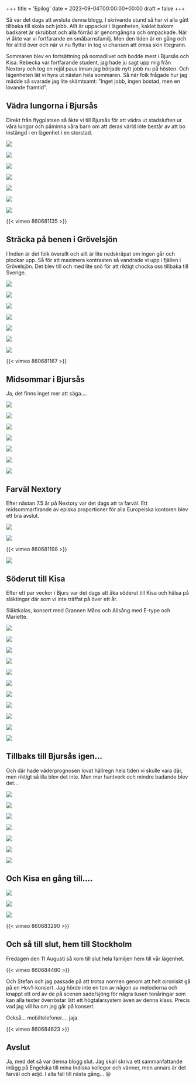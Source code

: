 +++
title = 'Epilog'
date = 2023-09-04T00:00:00+00:00
draft = false
+++



 Så var det dags att avsluta denna blogg. I skrivande stund så har vi alla gått tillbaka till skola och jobb. Allt är uppackat i lägenheten, kaklet bakom badkaret är skrubbat och alla förråd är genomgångna och ompackade. När vi åkte var vi fortfarande en småbarnsfamilj. Men den tiden är en gång och för alltid över och när vi nu flyttar in tog vi chansen att ömsa skin litegrann.
 



 Sommaren blev en fortsättning på nomadlivet och bodde mest i Bjursås och Kisa. Rebecka var fortfarande student, jag hade ju sagt upp mig från Nextory och tog en rejäl paus innan jag började nytt jobb nu på hösten. Och lägenheten lät vi hyra ut nästan hela sommaren. Så när folk frågade hur jag mådde så svarade jag lite skämtsamt: ”Inget jobb, ingen bostad, men en lovande framtid”.
 


## Vädra lungorna i Bjursås



 Direkt från flygplatsen så åkte vi till Bjursås för att vädra ut stadsluften ur våra lungor och påminna våra barn om att deras värld inte består av att bo instängd i en lägenhet i en storstad.
 




![](IMG_4370-1.jpg)


![](IMG_4386.jpeg)


![](IMG_5017.jpeg)


![](742a1272-5ea3-48d9-8c2e-d59638b77bb0.jpg)


![](IMG_4477.jpeg)


![](685a3d74-5508-4896-83d5-1924c4bf0e47.jpg)


![](de577458-513e-4eae-b99b-fc7bb1127bc3.jpg)




 {{< vimeo 860681135 >}}
 

## Sträcka på benen i Grövelsjön



 I Indien är det folk överallt och allt är lite nedskräpat om ingen går och plockar upp. Så för att maximera kontrasten så vandrade vi upp i fjällen i Grövelsjön. Det blev till och med lite snö för att riktigt chocka oss tillbaka till Sverige.
 



![](IMG_4399-4.jpeg)



![](IMG_4433.jpeg)


![](IMG_4420-1.jpeg)


![](IMG_4431-1.jpeg)


![](IMG_4443-1.jpeg)


![](IMG_4439-1.jpeg)


![](IMG_5002.jpeg)




 {{< vimeo 860681167 >}}
 

## Midsommar i Bjursås



 Ja, det finns inget mer att säga….
 




![](1f7cc3be-8422-415d-b52e-518f874a752f.jpg)


![](a9c48932-d275-4325-8405-7234a99b9382.jpg)


![](Rebecka-i-kisadrakt.jpg)


![](Daniel-i-bjursdrakt.jpg)




![](20230624_124101-2.jpg)


![](Sommartag-1.jpg)


![](Tre-generationer-1.jpg)


## Farväl Nextory



 Efter nästan 7.5 år på Nextory var det dags att ta farväl. Ett midsommarfirande av episka proportioner för alla Europeiska kontoren blev ett bra avslut.
 




![](IMG_4483.jpeg)


![](IMG_4507.jpeg)




 {{< vimeo 860681198 >}}
 


![](IMG_4511.jpeg)

## Söderut till Kisa



 Efter ett par veckor i Bjurs var det dags att åka söderut till Kisa och hälsa på släktingar där som vi inte träffat på över ett år.
 



 Släktkalas, konsert med Grannen Måns och Allsång med E-type och Mariette.
 




![](IMG_4566-1.jpeg)


![](IMG_4515-1.jpeg)


![](IMG_9783.jpeg)


![](IMG_4519.jpg)


![](IMG_4522-1.jpg)


![](IMG_4521.jpg)


![](IMG_4523-1.jpg)




![](IMG_4527-1.jpeg)


![](IMG_4533.jpeg)


![](IMG_4535.jpeg)


![](IMG_9767.jpg)


## Tillbaks till Bjursås igen…



 Och där hade väderprognosen lovat hällregn hela tiden vi skulle vara där, men riktigt så illa blev det inte. Men mer hantverk och mindre badande blev det…
 



![](6e05b6c1-dc0c-4f60-9238-5a2596f6f19d-1.jpg)


![](dff6ab47-138f-4f2f-87b6-698a3dedbff9-1.jpg)



![](DSC_3537.jpg)


![](DSC_3557.jpg)


![](IMG_4489-1.jpeg)


![](IMG_4557-1.jpeg)


![](IMG_4562.jpeg)


## Och Kisa en gång till….



![](IMG_9932.jpeg)



![](IMG_5157.jpeg)


![](IMG_9927-1.jpeg)




 {{< vimeo 860683290 >}}
 

## Och så till slut, hem till Stockholm



 Fredagen den 11 Augusti så kom till slut hela familjen hem till vår lägenhet.
 




 {{< vimeo 860684480 >}}
 


 Och Stefan och jag passade på att trotsa normen genom att helt oironiskt gå på en Hov1-konsert. Jag hörde inte en ton av någon av melodierna och knappt ett ord av de på scenen sade/sjöng för några tusen tonåringar som kan alla texter överröstar lätt ett högtalarsystem även av denna klass. Precis vad jag vill ha om jag går på konsert.
 



 Också… mobiltelefoner…. jaja.
 




 {{< vimeo 860684623 >}}
 

## Avslut



 Ja, med det så var denna blogg slut. Jag skall skriva ett sammanfattande inlägg på Engelska till mina Indiska kollegor och vänner, men annars är det farväl och adjö. I alla fall till nästa gång… 😛
 



